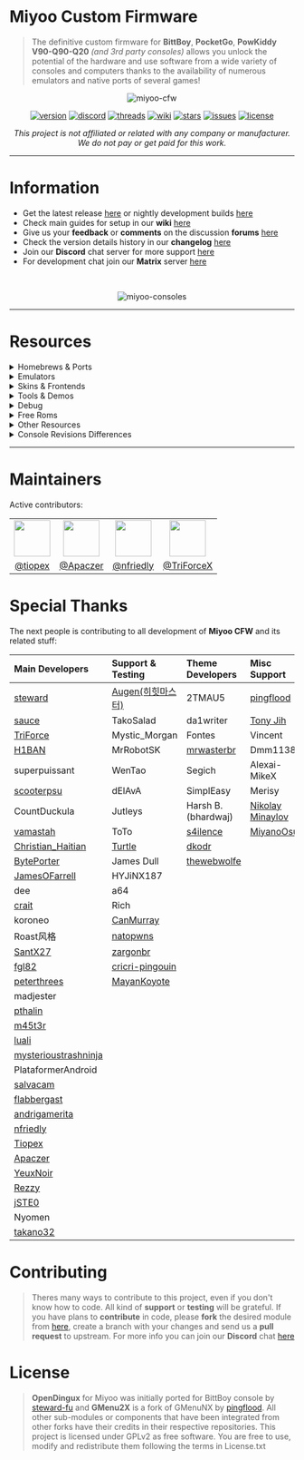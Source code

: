 # Miyoo Custom Firmware

> The definitive custom firmware for **BittBoy**, **PocketGo**, **PowKiddy V90-Q90-Q20** _(and 3rd party consoles)_ allows you unlock the potential of the hardware and use software from a wide variety of consoles and computers thanks to the availability of numerous emulators and native ports of several games!

<div align="center">

![miyoo-cfw](https://github.com/TriForceX/MiyooCFW/assets/16083854/51119d94-24a5-47b7-8bbd-f93b997c36c1)

[![version](https://img.shields.io/github/v/release/TriForceX/MiyooCFW?include_prereleases&label=Current%20Version&color=brightgreen&style=flat)](https://github.com/TriForceX/MiyooCFW/releases)
[![discord](https://discord.gznetwork.com/badge/?id=202879976599453696)](https://discord.gznetwork.com)
[![threads](https://img.shields.io/github/discussions/TriForceX/MiyooCFW.svg?label=Threads&color=orange&style=flat)](https://github.com/TriForceX/MiyooCFW/discussions)
[![wiki](https://img.shields.io/badge/Wiki-Guides-blueviolet.svg?style=flat)](https://github.com/TriForceX/MiyooCFW/wiki)
[![stars](https://img.shields.io/github/stars/TriForceX/MiyooCFW.svg?label=Stars&style=flat)](https://github.com/TriForceX/MiyooCFW/stargazers)
[![issues](https://img.shields.io/github/issues/TriForceX/MiyooCFW.svg?label=Issues&color=red&style=flat)](https://github.com/TriForceX/MiyooCFW/issues)
[![license](https://img.shields.io/github/license/TriForceX/MiyooCFW.svg?label=License&color=yellow&style=flat)](#license)

_This project is not affiliated or related with any company or manufacturer. We do not pay or get paid for this work._

</div>

---

# Information


- Get the latest release [here](https://github.com/TriForceX/MiyooCFW/releases) or nightly development builds [here](https://nightly.link/TriForceX/MiyooCFW/blob/master/.github/workflows/build.yml)
- Check main guides for setup in our **wiki** [here](https://github.com/TriForceX/MiyooCFW/wiki)
- Give us your **feedback** or **comments** on the discussion **forums** [here](https://github.com/TriForceX/MiyooCFW/discussions)
- Check the version details history in our **changelog** [here](https://github.com/TriForceX/MiyooCFW/blob/master/CHANGELOG.md)
- Join our **Discord** chat server for more support [here](https://discord.gznetwork.com)
- For development chat join our **Matrix** server [here](https://matrix.to/#/#miyoocfw:matrix.org)

<br>

<div align="center">

![miyoo-consoles](https://user-images.githubusercontent.com/16083854/221029395-26b04557-dccf-40bd-a059-b9928553ee4f.png)

</div>

---

# Resources

<details><summary> Homebrews & Ports</summary><br>

The next list is the latest homebrews games and ports available _(click the user name for more info)_. 

Download | Dev / Port by
:------: | :------:
[Just4Qix](https://github.com/szymor/just4qix/releases/latest) | [szymor](https://github.com/szymor/just4qix)
[REminiscence](https://github.com/jamesofarrell/REminiscence/releases/latest) | [jamesofarrell](https://github.com/jamesofarrell/REminiscence/)
[Xrick](https://github.com/jamesofarrell/miyoo_xrick/releases/latest) | [jamesofarrell](https://github.com/jamesofarrell/miyoo_xrick)
[Evil Australians](https://drive.google.com/file/d/1c45WxVTbg_iodVCUD4ScJl5UeojGWBYp/view) | [gameblabla](https://github.com/gameblabla/evilaustralians)
[Yatka](https://github.com/szymor/yatka/releases/latest) | [szymor](https://github.com/szymor/yatka)
[Hocoslamfy](https://github.com/Apaczer/hocoslamfy/releases/latest) | [Apaczer](https://github.com/Apaczer/hocoslamfy)
[Circuit Dude](http://www.crait.net/download.php?file=CircuitDudePG.zip) | [crait](http://www.crait.net)
[Midnight Wild](http://www.crait.net/download.php?file=MidnightWildPG.zip) | [crait](http://www.crait.net)
[Hydra Castle Labyrinth](https://github.com/szymor/hydracastlelabyrinth/releases/latest) | [szymor](https://github.com/szymor/hydracastlelabyrinth)
[Homing Fever](https://github.com/szymor/HomingFever/releases/latest) | [szymor](https://github.com/szymor/HomingFever)
[l\'Abbaye des Morts](https://github.com/szymor/abbayedesmorts-gpl/releases/latest) | [szymor](https://github.com/szymor/abbayedesmorts-gpl)
[Shifty Pills](https://github.com/szymor/Shifty-Pills/releases/latest) | [szymor](https://github.com/szymor/Shifty-Pills)
[Shisen-Seki (四川石)](https://github.com/szymor/shisen-seki/releases/latest) | [szymor](https://github.com/szymor/shisen-seki)
[Super Methane Brothers](https://github.com/szymor/methane-sdl/releases/latest) | [szymor](https://github.com/szymor/methane-sdl)
[H.E.R.O.E.S](https://github.com/szymor/heroes-tron/releases/latest) | [szymor](https://github.com/szymor/heroes-tron)
[Wizznic](https://github.com/szymor/Wizznic/releases/latest) | [szymor](https://github.com/szymor/Wizznic)
[Super Transball 2](https://github.com/szymor/stransball2/releases/latest) | [szymor](https://github.com/szymor/stransball2)
[Hermes](https://www.retroguru.com/hermes/hermes-v.latest-bittboy-pocketgo.zip) | [szymor](https://www.retroguru.com/hermes)
[Worship Vector](https://github.com/szymor/Worship-Vector/releases/latest) | [szymor](https://github.com/szymor/Worship-Vector)
[Spout](https://github.com/szymor/spout/releases/latest) | [szymor](https://github.com/szymor/spout)
[Profanation Deluxe](https://github.com/salvacam/profanation/releases/latest) | [salvacam](https://github.com/salvacam/profanation)
[Manic Miner](https://github.com/salvacam/manicminer/releases/latest) | [salvacam](https://github.com/salvacam/manicminer)
[Sqrxz](https://www.retroguru.com/sqrxz/sqrxz-v.latest-bittboy-pocketgo.zip) | [szymor](https://www.sqrxz.de/sqrxz)
[Sqrxz 2](https://www.retroguru.com/sqrxz2/sqrxz2-v.latest-bittboy-pocketgo.zip) | [szymor](https://www.retroguru.com/sqrxz2)
[Sqrxz 3](https://www.retroguru.com/sqrxz3/sqrxz3-v.latest-bittboy-pocketgo.zip) | [szymor](https://www.sqrxz.de/sqrxz-3)
[Sqrxz 4](https://retroguru.com/sqrxz4/sqrxz4-v.latest-bittboy-pocketgo.zip) | [szymor](https://www.sqrxz.de/sqrxz-4)
[Zelda Picross](https://github.com/salvacam/zeldapicross/releases/latest) | [salvacam](https://github.com/salvacam/zeldapicross)
[FleshChasmer](https://github.com/szymor/FleshChasmer/releases/latest) | [szymor](https://github.com/szymor/FleshChasmer)
[Paranoia](https://github.com/szymor/c-paranoia/releases/latest) | [szymor](https://github.com/szymor/c-paranoia)
[Apricots](https://github.com/salvacam/apricots/releases/latest) | [salvacam](https://github.com/salvacam/apricots)
[Arkanoid](https://github.com/salvacam/arkanoid/releases/latest) | [salvacam](https://github.com/salvacam/arkanoid)
[Rockbot](https://github.com/salvacam/rockbot/releases/latest) | [salvacam](https://github.com/salvacam/rockbot)
[MineSweeper](https://github.com/szymor/MineSweeper/releases/latest) | [szymor](https://github.com/szymor/MineSweeper)
[BlockOut 2](https://github.com/salvacam/blockout2/releases/latest) | [salvacam](https://github.com/salvacam/blockout2)
[Sonic Robo Blast 2](https://github.com/salvacam/srb2/releases/latest) | [salvacam](https://github.com/salvacam/srb2)
[Haunted](https://github.com/szymor/haunted/releases/latest) | [szymor](https://github.com/szymor/haunted)
[Spartak Chess](https://github.com/szymor/Spartak-Chess/releases/latest) | [szymor](https://github.com/szymor/Spartak-Chess)
[OpenJazz (aka Jazz Jackrabbit)](https://github.com/Apaczer/openjazz/releases/latest) | [Apaczer](https://github.com/Apaczer/openjazz)
[Tile World](https://github.com/salvacam/tileworld/releases/latest) | [salvacam](https://github.com/salvacam/tileworld)
[Xump](https://www.retroguru.com/xump/xump-v.latest-bittboy-pocketgo.zip) | [szymor](https://www.retroguru.com/xump)
[Sokoban](https://github.com/szymor/sokoban/releases/latest) | [szymor](https://github.com/szymor/sokoban)
[2048](https://github.com/szymor/2048/releases/latest) | [szymor](https://github.com/szymor/2048)
[Slitherlink](https://github.com/szymor/od-slitherlink/releases/latest) | [szymor](https://github.com/szymor/od-slitherlink)
[SuperTux](https://github.com/andrigamerita/supertux/releases/latest) | [andrigamerita](https://github.com/andrigamerita)
[Treasure Chasers](http://www.crait.net/download.php?file=TreasureChasersPG.zip) | [crait](http://www.crait.net)
[Super Mario War (April Fools Edition)](https://github.com/andrigamerita/super-mario-war/releases/latest) | [andrigamerita](https://github.com/andrigamerita/super-mario-war)
[Meritous](https://github.com/andrigamerita/meritous/releases/latest) | [andrigamerita](https://github.com/andrigamerita/meritous)
[Zelda Return of the Hylian](https://github.com/andrigamerita/zelda_roth/releases/latest) | [andrigamerita](https://github.com/andrigamerita/zelda_roth)
[Falling Time](https://github.com/szymor/FallingTime/releases/latest) | [szymor](https://github.com/szymor/FallingTime)
[VWordle](https://github.com/szymor/vwordle/releases/latest) | [szymor](https://github.com/szymor/vwordle)
[Anarch](https://github.com/szymor/anarch/releases/latest) | [szymor](https://github.com/szymor/anarch)
[Heart of the Alien](https://github.com/MiyanoOsu/hota_redux/releases/latest) | [MiyanoOsu](https://github.com/MiyanoOsu/hota_redux)
[Duke Nukem 3D](https://github.com/Apaczer/eduke32/releases/latest) | [Apaczer](https://github.com/Apaczer/eduke32)
[Final Snake](https://github.com/szymor/finalsnake/releases/latest) | [szymor](https://github.com/szymor/finalsnake)
[quartermaster](https://github.com/Apaczer/quartermaster/releases/latest) | [hi-ban](https://github.com/Apaczer/quartermaster)
[Biniax2](https://github.com/salvacam/biniax2/releases/latest) | [salvacam](https://github.com/salvacam/biniax2)
[Quake](https://github.com/tiopex/sdlquake/releases/latest) | [gameblabla](https://github.com/tiopex/sdlquake)
[Promesst](https://github.com/szymor/promesst/releases/latest) | [szymor](https://github.com/szymor/promesst)
[NXEngine (aka CaveStory)](https://github.com/Apaczer/NXEngine/releases/latest) | [Apaczer](https://github.com/Apaczer/NXEngine)
[Chocolate Doom](https://github.com/tiopex/Chocolate-Doom-miyoo/releases/latest) | [Tiopex](https://github.com/tiopex/Chocolate-Doom-miyoo)
[Another World](https://github.com/MiyanoOsu/re-aw-miyoo/releases/latest) | [MiyanoOsu](https://github.com/MiyanoOsu/re-aw-miyoo)
[Zelda Navi 's Quest](https://github.com/MiyanoOsu/Zelda_NSQ/releases/latest) | [MiyanoOsu](https://github.com/MiyanoOsu/Zelda_NSQ)
[Zelda Oni Link Begin](https://github.com/MiyanoOsu/Zelda_OLB/releases/latest) | [MiyanoOsu](https://github.com/MiyanoOsu/Zelda_OLB)
[Zelda Time To Triumph](https://github.com/MiyanoOsu/Zelda_3T/releases/latest) | [MiyanoOsu](https://github.com/MiyanoOsu/Zelda_3T)
[ASCIIpOrtal](https://github.com/Apaczer/ASCIIpOrtal/releases/latest) | [Apaczer](https://github.com/Apaczer/ASCIIpOrtal)
[Liero](https://github.com/tiopex/liero/releases/latest) | [Tiopex](https://github.com/tiopex/liero)
[Death Rally](https://github.com/tiopex/dRally/releases/tag/1.0) | [Tiopex](https://github.com/tiopex/dRally)
[HHeretic](https://github.com/MiyanoOsu/hheretic-miyoo/releases/latest) | [MiyanoOsu](https://github.com/MiyanoOsu/hheretic-miyoo)
[OpenTyrian](https://github.com/MiyanoOsu/opentyrian-miyoo/releases/latest) | [MiyanoOsu](https://github.com/MiyanoOsu/opentyrian-miyoo)
[HHexen](https://github.com/MiyanoOsu/hhexen-miyoo/releases/latest) | [MiyanoOsu](https://github.com/MiyanoOsu/hhexen-miyoo)

---

</details>

<details><summary> Emulators</summary><br>

The next list is for the latest emulators available _(click the user name for more info)_.

Download | Dev / Port by
:------: | :------:
[RetroArch](https://www.retroarch.com/?page=platforms) | [RetroArch](https://www.retroarch.com)
[Gambatte-DMS](https://github.com/bardeci/dot-matrix-simulator/releases/latest) | [hi-ban](https://github.com/bardeci/dot-matrix-simulator)
[BittBoy MSX](https://github.com/pthalin/bittboy-msx/releases/latest) | [pthalin](https://github.com/pthalin)
[PocketSNES](https://github.com/m45t3r/pocketsnes-miyoo/releases) | [m45t3r](https://github.com/m45t3r/pocketsnes-miyoo)
[DrPocketSNES](https://github.com/Apaczer/DrPocketSNES/releases/latest) | [bitrider](https://github.com/Apaczer/DrPocketSNES)
[snes9x4d](https://github.com/m45t3r/snes9x4d-miyoo/releases/latest) | [m45t3r](https://github.com/m45t3r/snes9x4d-miyoo)
[BittBoy J2ME (Experimental)](https://github.com/pthalin/bittboy-j2me/releases/latest) | [pthalin](https://github.com/pthalin)
[Fuse, ZX Spectrum](https://github.com/salvacam/fuse-od/releases/latest) | [salvacam](https://github.com/salvacam/fuse-od)
[Speccy, ZX Spectrum](https://github.com/salvacam/speccy/releases/latest) | [salvacam](https://github.com/salvacam/speccy)
[Amstrad CPC, Dingux-Cap32](https://github.com/salvacam/dingux-cap32/releases/latest) | [salvacam](https://github.com/salvacam/dingux-cap32)
[SZ81, ZX80 and ZX81](https://github.com/salvacam/sz81-miyoo/releases/latest) | [salvacam](https://github.com/salvacam/sz81-miyoo)
[ScummVM](https://www.scummvm.org/downloads) | [scummvm](https://github.com/scummvm/scummvm)
[Dingux-Atari, Atari 800 and Atari 5200](https://github.com/salvacam/dingux-atari/releases/latest) | [salvacam](https://github.com/salvacam/dingux-atari)
[SamCoupe Home Computer](https://github.com/salvacam/miyoo-sim/releases/latest) | [salvacam](https://github.com/salvacam/miyoo-sim)
[Vectrex](https://github.com/salvacam/dingux-vectrex/releases/latest) | [salvacam](https://github.com/salvacam/dingux-vectrex)
[Atari 7800](https://github.com/salvacam/dingux-7800/releases/latest) | [salvacam](https://github.com/salvacam/dingux-7800)
[Dcastway, Atari ST](https://github.com/salvacam/dcastaway/releases/latest) | [salvacam](https://github.com/salvacam/dcastaway)
[Wiz-colem, Colecovision](https://github.com/salvacam/dingux-colem/releases/latest) | [salvacam](https://github.com/salvacam/dingux-colem)
[Atari 5200](https://github.com/salvacam/a5200/releases/latest) | [salvacam](https://github.com/salvacam/a5200)
[Beebem, BBC Micro Model B](https://github.com/salvacam/beebem-rg350/releases/latest) | [salvacam](https://github.com/salvacam/beebem-rg350)
[GP2X-Dragon, Dragon32/64 and Tandy Coco](https://github.com/salvacam/dragon/releases/latest) | [salvacam](https://github.com/salvacam/dragon)
[Jzint, Intellivision](https://github.com/salvacam/jzintv/releases/latest) | [salvacam](https://github.com/salvacam/jzintv)
[Watara Supervision](https://github.com/salvacam/potator/releases/latest) | [salvacam](https://github.com/salvacam/potator)
[Thomson TO7-70](https://github.com/salvacam/caanoo-thom/releases/latest) | [salvacam](https://github.com/salvacam/caanoo-thom)
[Thomson MO5](https://github.com/salvacam/caanoo-mo5/releases/latest) | [salvacam](https://github.com/salvacam/caanoo-mo5)
[CHIP8](https://github.com/salvacam/gpchip/releases/latest) | [salvacam](https://github.com/salvacam/gpchip)
[Texas instruments TI92](https://github.com/salvacam/dingux-ti92/releases/latest) | [salvacam](https://github.com/salvacam/dingux-ti92)
[Texas instruments TI99](https://github.com/salvacam/dingux-ti99/releases/latest) | [salvacam](https://github.com/salvacam/dingux-ti99)
[Arnold Amstrad GX4000](https://github.com/salvacam/arnold_gcw0/releases/latest) | [salvacam](https://github.com/salvacam/arnold_gcw0)
[O2EM Libretro](https://github.com/salvacam/libretro-o2em/releases/latest) | [salvacam](https://github.com/salvacam/libretro-o2em)
[VMU Dingoo](https://github.com/salvacam/vmu-dingoo/releases/latest) | [salvacam](https://github.com/salvacam/vmu-dingoo)
[gpSP, Game Boy Advance](https://github.com/Apaczer/gpsp/releases/latest) | [Apaczer](https://github.com/Apaczer/gpsp)
[FBA-A320](https://github.com/Rezzy-dev/fba-miyoo-playable/releases/latest) | [Rezzy](https://github.com/Rezzy-dev/fba-miyoo-playable)
[PokeMini](https://github.com/Rezzy-dev/pokemini/releases/latest) | [gameblabla](https://github.com/Rezzy-dev/pokemini)
[GnGeo, Neo Geo](https://github.com/Apaczer/gngeo/releases/latest) | [Apaczer](https://github.com/Apaczer/gngeo)
[Game & Watch](https://github.com/salvacam/gw_miyoo/releases/latest) | [salvacam](https://github.com/salvacam/gw_miyoo)
[Pico 8](https://github.com/jtothebell/fake-08/releases/latest) | [jtothebell](https://github.com/jtothebell/fake-08/)
[UAE4ALL, Amiga 500](https://github.com/Apaczer/uae4all/releases/latest) | [Apaczer](https://github.com/Apaczer/uae4all)
[race, Neo Geo Pocket](https://github.com/Apaczer/race-od/releases/latest) | [eggs](https://github.com/Apaczer/race-od)
[PicoDrive, Sega MS/GG/MD/MD-CD/32X](https://github.com/irixxxx/picodrive/releases/latest) | [irixxxx](https://github.com/irixxxx/picodrive)
[Gnash, Flash player](https://github.com/Apaczer/gnash-miyoo/releases/latest) | [Apaczer](https://github.com/Apaczer/gnash-miyoo)
[FCEUX, Famicom/NES](https://github.com/Apaczer/fceux-for-miyoo/releases/latest) | [Apaczer](https://github.com/Apaczer/fceux-for-miyoo)
[PCSX-ReARMed](https://github.com/tiopex/pcsx_rearmed/releases/latest) | [Tiopex](https://github.com/tiopex/pcsx_rearmed)
[Frodo2Go, C64](https://github.com/pthalin/Frodo2Go/releases/latest) | [pthalin](https://github.com/pthalin/Frodo2Go)
[MAME4all](https://github.com/Apaczer/mame4all_miyoo/releases/latest) | [Apaczer](https://github.com/Apaczer/mame4all_miyoo)
[Temper, PC-Engine](https://github.com/Apaczer/temper/releases/latest) | [Apaczer](https://github.com/Apaczer/temper)

---

</details>

<details><summary> Skins & Frontends</summary><br>

The next list is the current skins, themes and frontends available _(click the user name for more info)_.

Download | Dev / Port by
:------: | :------:
[Simple Menu](https://github.com/fgl82/simplemenu/releases) | [fgl82](https://github.com/fgl82/simplemenu)
[Coverflow](https://github.com/peterthrees/Coverflow/raw/master/build/Coverflow/CoverflowV1.0.zip) | [peterthrees](https://github.com/peterthrees/Coverflow)
[SimUI](https://github.com/dkodr/SimUI/releases/latest) | [dkodr](https://github.com/dkodr/SimUI)
[TheWebWolfe Themes](https://github.com/thewebwolfe/Miyoo_Themes/tree/main/.github/workflows) | [thewebwolfe](https://github.com/thewebwolfe/Miyoo_Themes)

---

</details>

<details><summary> Tools & Demos</summary><br>

The next list is the current tools available _(click the user name for more info)_.

Download | Dev / Port by
:------: | :------:
[Commander](https://github.com/Apaczer/commander/releases/latest) | [Apaczer](https://github.com/Apaczer/commander)
[Simple Terminal](https://github.com/Apaczer/miyoo_st-sdl/releases/latest) | [Apaczer](https://github.com/Apaczer/miyoo_st-sdl)
[Calculator for BittBoy](https://github.com/szymor/bittboy-calc/releases/latest) | [szymor](https://github.com/szymor/bittboy-calc)
[I/O Tester](https://github.com/Apaczer/iotester/releases/latest) | [Apaczer](https://github.com/Apaczer/iotester)
[PV2X Picture Viewer](https://github.com/Apaczer/pv2x/releases/latest) | [Apaczer](https://github.com/Apaczer/pv2x)
[Wormhole Demo](https://github.com/szymor/wormhole/releases/latest) | [szymor](https://github.com/szymor/wormhole)
[Lorenz Attractor Demo](https://github.com/szymor/lorenz/releases/latest) | [szymor](https://github.com/szymor/lorenz)
[S.k.y. Demo](https://github.com/szymor/gynvael-sky/releases/latest) | [szymor](https://github.com/szymor/gynvael-sky)
[Pixel Reader](https://github.com/Apaczer/pixel-reader/releases/latest) | [Apaczer](https://github.com/Apaczer/pixel-reader)
[Gmu Music Player](https://github.com/Apaczer/gmu/releases/latest) | [Apaczer](https://github.com/Apaczer/gmu)
[Bard Storyteller](https://github.com/Apaczer/bard/releases/latest) | [Apaczer](https://github.com/Apaczer/bard)

---

</details>

<details><summary> Debug</summary><br>

Below is the list of practical debugging programs _(click the user name for more info)_.

Download | Dev / Port by
:------: | :------:
[QEMU](https://github.com/steward-fu/archives/releases/download/fc3000/qemu_20220929.7z) | [steward-fu](https://steward-fu.github.io/website/handheld/fc3000/qemu.htm)
[GDB](https://github.com/Apaczer/miyoo_tools/releases/download/apps/gdb.zip) | [gameblabla](https://github.com/Apaczer/miyoo_tools/tree/main/gdb)

---

</details>

<details><summary> Free Roms</summary><br>

Below is the list of some free homebrew (legal) roms and demos websites _(click the name for more info)_.

Console | Website
:------: | :------:
GB / GBC | [GameBoy Demospotting](http://privat.bahnhof.se/wb800787/gb/demos)
SNES | [Snes Central](https://snescentral.com/homebrew.php)
NES  | [NesDev](https://forums.nesdev.org/viewforum.php?f=22)
ALL | [RomHacking](https://www.romhacking.net/homebrew)
ALL | [Pouet](https://www.pouet.net/prodlist.php)

---

</details>

<details><summary> Other Resources</summary><br>

Here you have a list some of some **old betas* or custom files, to access them go to **Beta Testing** folder [here](https://drive.google.com/drive/folders/1AT3LVlJPCZf_csTh8qdgL0Bp1MlZQONV?usp=sharing). This section is for advanced users, no guides are provided for this (please read the **.txt** files before using them).

File | Notes
:------------: | :------------
GMenu2x AutoStart | Loads the last game/app/rom you were playing at startup
Screen Tearing | Improved screen driver for Pocket Go and BittBoy
FCEUX Rumble | Modified NES emulator FCEUX with rumble support
FCEUX Improved | Modified NES emulator FCEUX with improved performance
FS Corruption Daemon | Daemon file to fix file system corruptions
NSF Player | Simple NES emulator FCEUX shortcut to play NSF sound files
Switch PWM Scripts | Scripts to improve the background sound noise
Mame4All Improved | Untested Mame32 emulator with improved performance
PCSX Rearmed CFG | Custom PCSX-Rearmed Config Library
PocketSNES Improved | Modified SNES emulator with improved performance
Fake 08 | Alternative Pico 8 emulator under development

_**Note:** If you are looking for other stuff or **old resources** (stock firmware, drivers, schematics, etc...) you can take a look [here](https://drive.google.com/drive/folders/1GEumIF7XNOAGNOtPoe4kjP97Wzk7jj1E?usp=sharing)._

---

</details>

<details><summary> Console Revisions Differences</summary><br>

The next list is for some differences between Miyoo &  Powkiddy devices:

_**Note:** Some people have been receiving consoles with parts of different versions, if any **CFW** does not work let us know in our **Discord** indicated above._

Rev | Release | Notes
:------------: | :------------: | :------------
PowKiddy Q20 | July 13, 2021 | Mini landscape form factor with extra "Rfunction" button (and "Lfunction" for RESET)
PowKiddy V90 | June 17, 2020 | New GBA SP form factor with extra L2 and R2 buttons
PowKiddy Q90 | Dec 18, 2019 | New landscape form factor with analog stick & additional "+" button (and "-" for RESET)
Pocket Go 1 | May 14, 2019 | Changed circuit board (see [here](https://user-images.githubusercontent.com/16083854/65437766-c351ef00-ddfa-11e9-902c-5b83677b436e.png))
Pocket Go 0.5 | May 10, 2019 | Added shoulder buttons (L & R)
Pocket Go 0.5 | May 10, 2019 | Added physical volume control
Pocket Go 0.5 | May 10, 2019 | New landscape form factor
BittBoy 3.5 | May 14, 2019 | Changed circuit board (see [here](https://user-images.githubusercontent.com/16083854/61262811-a5aa3e80-a754-11e9-97b5-e9f2d4c8cda2.png))
BittBoy 3.5 | May 14, 2019 | Barcode changed to 20190424 005 (newers no longer include it)
BittBoy 3.5 | May 14, 2019 | Glass screen is thinner
BittBoy 3 | April 23, 2019 | New non-registered key combos detected
BittBoy 3 | April 23, 2019 | Fixed Ghost Key issues
BittBoy 3 | April 23, 2019 | Added tempered glass screen
BittBoy 3 | April 23, 2019 | Added rumble/vibration features
BittBoy 3 | April 23, 2019 | Micro USB port is flush with the shell
BittBoy 3 | April 23, 2019 | Bigger lightning symbol on battery LED
BittBoy 3 | April 23, 2019 | Changed screen (Still IPS but different model)
BittBoy 3 | April 23, 2019 | Barcode (20190410 004) added at the rear top of the console
BittBoy 3 | April 23, 2019 | Processor changed to Allwinner F1C100s (Not F1C500s anymore)
BittBoy 3 | April 23, 2019 | Box design changed (see [here](https://user-images.githubusercontent.com/16083854/61263177-fa01ee00-a755-11e9-8f16-fca6ae217a80.jpg))
BittBoy 3 | April 23, 2019 | Changed color shell (Slightly darker than the rev1)
BittBoy 2.5 | March 05, 2019 | Removed internal chip storage, no stock firmware
BittBoy 2.5 | March 05, 2019 | Only runs **CFW** from SD Card
BittBoy 2.5 | March 05, 2019 | Changed color shell to gray
BittBoy 2 | Jan 10, 2019 | Three display options (I: Normal, II: Pixel Perfect, III: Full)
BittBoy 2 | Jan 10, 2019 | Changed screen (Still IPS, removed 2nd display)
BittBoy 2 | Jan 10, 2019 | Clicky **Start** and **Select** buttons
BittBoy 2 | Jan 10, 2019 | 4bit hardware
BittBoy 2 | Jan 10, 2019 | Changed the button scan code sequence
BittBoy 2 | Jan 10, 2019 | Can run Stock Firmware and Custom Firmware
BittBoy 1 | Nov 30, 2018 | Two display options (I: Normal, II: Full)
BittBoy 1 | Nov 30, 2018 | Soft **Start** and **Select** click buttons
BittBoy 1 | Nov 30, 2018 | Internal 2nd display (Not used)
BittBoy 1 | Nov 30, 2018 | 1bit hardware
BittBoy 1 | Nov 30, 2018 | CFW requires hardware modifications

</details>

---

# Maintainers

Active contributors:

<table>
	<tr>
		<td align="center">
			<a href="https://github.com/tiopex">
				<img src="https://avatars.githubusercontent.com/u/67048640?s=64&v=4" width="64" height="64">
			</a>
		</td>
		<td align="center">
			<a href="https://github.com/Apaczer">
				<img src="https://avatars.githubusercontent.com/u/94932128?s=64&v=4" width="64" height="64">
			</a>
		</td>
		<td align="center">
			<a href="https://github.com/nfriedly">
				<img src="https://avatars.githubusercontent.com/u/114976?s=64&v=4" width="64" height="64">
			</a>
		<td align="center">
			<a href="https://github.com/TriForceX">
				<img src="https://avatars.githubusercontent.com/u/16083854?s=64&v=4" width="64" height="64">
			</a>
		</td>
	</tr>
	<tr>
		<td align="center">
			<a href="https://github.com/tiopex">
				@tiopex
			</a>
		</td>
		<td align="center">
			<a href="https://github.com/Apaczer">
				@Apaczer
			</a>
		</td>
		<td align="center">
			<a href="https://github.com/nfriedly">
				@nfriedly
			</a>
		</td>
		<td align="center">
			<a href="https://github.com/TriForceX">
				@TriForceX
			</a>
		</td>
	</tr>
</table>

# Special Thanks

The next people is contributing to all development of **Miyoo CFW** and its related stuff:

Main Developers | Support & Testing | Theme Developers | Misc Support
:------------ | :------------ | :------------ | :------------
[steward](https://github.com/steward-fu) | [Augen(히힛마스터)](https://github.com/AugenKOR) | 2TMAU5 | [pingflood](https://github.com/pingflood)
[sauce](https://github.com/gameblabla) | TakoSalad | da1writer | [Tony Jih](https://github.com/tonyjih)
[TriForce](https://github.com/TriForceX) | Mystic_Morgan | Fontes | Vincent
[H1BAN](https://github.com/hi-ban) | MrRobotSK | [mrwasterbr](https://github.com/mrwasterbr) | Dmm1138
superpuissant | WenTao | Segich | Alexai-MikeX
[scooterpsu](https://github.com/scooterpsu) | dElAvA | SimplEasy | Merisy
CountDuckula | Jutleys | Harsh B. (bhardwaj) | [Nikolay Minaylov](https://github.com/nminaylov)
[vamastah](https://github.com/szymor) | ToTo | [s4ilence](https://github.com/s4ilence) | [MiyanoOsu](https://github.com/MiyanoOsu)
[Christian_Haitian](https://github.com/christianhaitian) | [Turtle](https://github.com/turtleletortue) | [dkodr](https://github.com/dkodr) | 
[BytePorter](https://github.com/byteporter) | James Dull | [thewebwolfe](https://github.com/thewebwolfe) | 
[JamesOFarrell](https://github.com/jamesofarrell) | HYJiNX187 |  | 
dee | a64 |  | 
[crait](http://www.crait.net) | Rich |  | 
koroneo | [CanMurray](https://www.youtube.com/canmurray) |  | 
Roast风格 | [natopwns](https://github.com/natopwns) |  | 
[SantX27](https://github.com/SantX27) | [zargonbr](https://github.com/zargonbr) |  | 
[fgl82](https://github.com/fgl82) | [cricri-pingouin](https://github.com/cricri-pingouin) |  | 
[peterthrees](https://github.com/peterthrees) | [MayanKoyote](https://github.com/MayanKoyote) |  | 
madjester |  |  | 
[pthalin](https://github.com/pthalin) |  |  | 
[m45t3r](https://github.com/m45t3r) |  |  | 
[luali](https://github.com/lualiliu) |  |  | 
[mysterioustrashninja](https://github.com/ericrkjones) |  |  | 
PlataformerAndroid |  |  | 
[salvacam](https://github.com/salvacam) |  |  | 
[flabbergast](https://github.com/flabbergast) |  |  | 
[andrigamerita](https://github.com/andrigamerita) |  |  | 
[nfriedly](https://github.com/nfriedly) |  |  | 
[Tiopex](https://github.com/tiopex) |  |  | 
[Apaczer](https://github.com/Apaczer) |  |  | 
[YeuxNoir](https://github.com/NoNamedCat) |  |  | 
[Rezzy](https://github.com/Rezzy-dev) |  |  | 
[jSTE0](https://github.com/jSTE0) |  |  | 
Nyomen |  |  | 
[takano32](https://github.com/takano32) |  |  | 
  
# Contributing
> Theres many ways to contribute to this project, even if you don't know how to code. All kind of **support** or **testing** will be grateful. If you have plans to **contribute** in code, please **fork** the desired module from [here](https://github.com/MiyooCFW), create a branch with your changes and send us a **pull request** to upstream. For more info you can join our **Discord** chat [here](https://discord.gznetwork.com)

# License

> **OpenDingux** for Miyoo was initially ported for BittBoy console by [steward-fu](https://github.com/steward-fu) and **GMenu2X** is a fork of GMenuNX by [pingflood](https://github.com/pingflood). All other sub-modules or components that have been integrated from other forks have their credits in their respective repositories. This project is licensed under GPLv2 as free software. You are free to use, modify and redistribute them following the terms in License.txt
